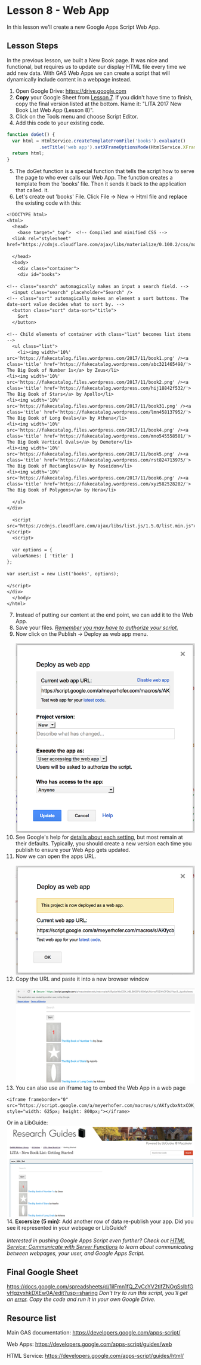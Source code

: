 # Lesson 8 - Web App

In this lesson we'll create a new Google Apps Script Web App.

## Lesson Steps

In the previous lesson, we built a New Book page. It was nice and functional, but requires us to update our display HTML file every time we add new data. With GAS Web Apps we can create a script that will dynamically include content in a webpage instead.

1. Open Google Drive: https://drive.google.com
2. **Copy** your Google Sheet from [Lesson 7](../Lesson_7/). If you didn't have time to finish, copy the final version listed at the bottom. Name it: "LITA 2017 New Book List Web App (Lesson 8)".
3. Click on the Tools menu and choose Script Editor.<br /> 
4. Add this code to your existing code.
```javascript
function doGet() {
  var html = HtmlService.createTemplateFromFile('books').evaluate()
            .setTitle('web app').setXFrameOptionsMode(HtmlService.XFrameOptionsMode.ALLOWALL);
  return html;
}
```
5. The doGet function is a special function that tells the script how to serve the page to who ever calls our Web App. The function creates a template from the 'books' file. Then it sends it back to the application that called. it.
6. Let's create out 'books' File. Click File -> New -> Html file and replace the existing code with this:
```
<!DOCTYPE html>
<html>
  <head>
    <base target="_top">  <!-- Compiled and minified CSS -->
  <link rel="stylesheet" href="https://cdnjs.cloudflare.com/ajax/libs/materialize/0.100.2/css/materialize.min.css">

  </head>
  <body>
    <div class="container">
    <div id="books">

<!-- class="search" automagically makes an input a search field. -->
  <input class="search" placeholder="Search" />
<!-- class="sort" automagically makes an element a sort buttons. The date-sort value decides what to sort by. -->
  <button class="sort" data-sort="title">
    Sort
  </button>

<!-- Child elements of container with class="list" becomes list items -->
  <ul class="list">
    <li><img width='10%' src='https://fakecatalog.files.wordpress.com/2017/11/book1.png' /><a class='title' href='https://fakecatalog.wordpress.com/abc321465498/'> The Big Book of Number 1s</a> by Zeus</li>
<li><img width='10%' src='https://fakecatalog.files.wordpress.com/2017/11/book2.png' /><a class='title' href='https://fakecatalog.wordpress.com/hij18842f532/'> The Big Book of Stars</a> by Apollo</li>
<li><img width='10%' src='https://fakecatalog.files.wordpress.com/2017/11/book31.png' /><a class='title' href='https://fakecatalog.wordpress.com/lmn458137952/'> The Big Book of Long Ovals</a> by Athena</li>
<li><img width='10%' src='https://fakecatalog.files.wordpress.com/2017/11/book4.png' /><a class='title' href='https://fakecatalog.wordpress.com/mno545558501/'> The Big Book Vertical Ovals</a> by Demeter</li>
<li><img width='10%' src='https://fakecatalog.files.wordpress.com/2017/11/book5.png' /><a class='title' href='https://fakecatalog.wordpress.com/rst824713975/'> The Big Book of Rectangles</a> by Poseidon</li>
<li><img width='10%' src='https://fakecatalog.files.wordpress.com/2017/11/book6.png' /><a class='title' href='https://fakecatalog.wordpress.com/xyz582528202/'> The Big Book of Polygons</a> by Hera</li>
    
  </ul>
</div>
    
  <script src="https://cdnjs.cloudflare.com/ajax/libs/list.js/1.5.0/list.min.js"></script>
  <script>
  
  var options = {
  valueNames: [ 'title' ]
};

var userList = new List('books', options);

</script>
</div>
  </body>
</html>
```
7. Instead of putting our content at the end point, we can add it to the Web App. 
8. Save your files. *[Remember you may have to authorize your script.](../authorize.md)* 
9. Now click on the Publish -> Deploy as web app menu.<br /><br /> 
![Image of publish screen](publish.png)
10. See Google's help for [details about each setting](https://developers.google.com/apps-script/guides/web#deploying_a_script_as_a_web_app), but most remain at their defaults. Typically, you should create a new version each time you publish to ensure your Web App gets updated.
11. Now we can open the apps URL.<br /><br />
![Image of web app](web_app.png)
12. Copy the URL and paste it into a new browser window<br /><br />
![Image of web app new book](web_app_new_book.png)<br />
13. You can also use an iframe tag to embed the Web App in a web page
```
<iframe frameborder="0" src="https://script.google.com/a/meyerhofer.com/macros/s/AKfycbxNtxCOK_NB_BKGiPL9GXlpUNzmyFS2XhCFObLVtqv3_Jgzdto/exec" style="width: 625px; height: 800px;"></iframe>
```
Or in a LibGuide:
![Image of web app libguide](libguide.png)
14. **Excersize (5 min):** Add another row of data re-publish your app. Did you see it represented in your webpage or LibGuide?
<br /><br />
*Interested in pushing Google Apps Script even further? Check out [HTML Service: Communicate with Server Functions](https://developers.google.com/apps-script/guides/html/communication) to learn about communicating between webpages, your user, and Google Apps Script.*

## Final Google Sheet

https://docs.google.com/spreadsheets/d/1ilFmn1fQ_ZvCcYV2tifZNOgSslbfGvHgzvxhkDXEw0A/edit?usp=sharing
*Don't try to run this script, you'll get an [error](../autherror.png). Copy the code and run it in your own Google Drive.*

## Resource list 

Main GAS documentation: https://developers.google.com/apps-script/

Web Apps: https://developers.google.com/apps-script/guides/web

HTML Service: https://developers.google.com/apps-script/guides/html/


